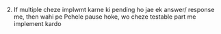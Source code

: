 2. If multiple cheze implwmt karne ki pending ho jae ek answer/ response me, then wahi pe Pehele pause hoke, wo cheze testable part me implement kardo 
